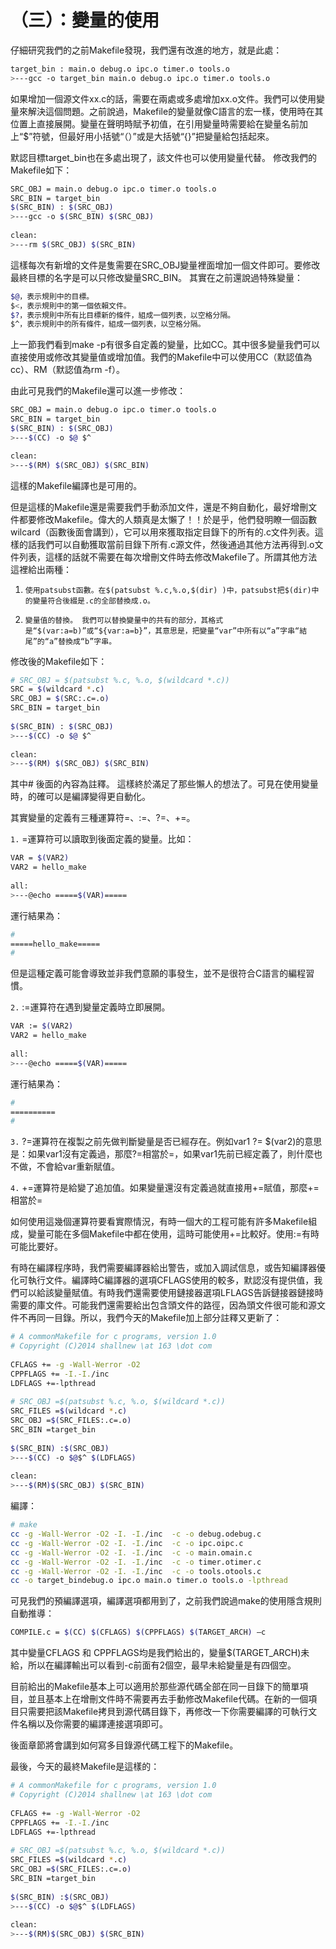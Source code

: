 # （三）：變量的使用


仔細研究我們的之前Makefile發現，我們還有改進的地方，就是此處：


```sh
target_bin : main.o debug.o ipc.o timer.o tools.o  
>---gcc -o target_bin main.o debug.o ipc.o timer.o tools.o  
```

如果增加一個源文件xx.c的話，需要在兩處或多處增加xx.o文件。我們可以使用變量來解決這個問題。之前說過，Makefile的變量就像C語言的宏一樣，使用時在其位置上直接展開。變量在聲明時賦予初值，在引用變量時需要給在變量名前加上“$”符號，但最好用小括號“（）”或是大括號“{}”把變量給包括起來。

默認目標target_bin也在多處出現了，該文件也可以使用變量代替。
修改我們的Makefile如下：

```sh
SRC_OBJ = main.o debug.o ipc.o timer.o tools.o  
SRC_BIN = target_bin  
$(SRC_BIN) : $(SRC_OBJ)  
>---gcc -o $(SRC_BIN) $(SRC_OBJ)  
  
clean:  
>---rm $(SRC_OBJ) $(SRC_BIN)  
```

這樣每次有新增的文件是隻需要在SRC_OBJ變量裡面增加一個文件即可。要修改最終目標的名字是可以只修改變量SRC_BIN。
其實在之前還說過特殊變量：

```sh
$@，表示規則中的目標。
$<，表示規則中的第一個依賴文件。
$?，表示規則中所有比目標新的條件，組成一個列表，以空格分隔。
$^，表示規則中的所有條件，組成一個列表，以空格分隔。
```

上一節我們看到make -p有很多自定義的變量，比如CC。其中很多變量我們可以直接使用或修改其變量值或增加值。我們的Makefile中可以使用CC（默認值為cc）、RM（默認值為rm -f）。
 
由此可見我們的Makefile還可以進一步修改：

```sh
SRC_OBJ = main.o debug.o ipc.o timer.o tools.o  
SRC_BIN = target_bin  
$(SRC_BIN) : $(SRC_OBJ)  
>---$(CC) -o $@ $^

clean:  
>---$(RM) $(SRC_OBJ) $(SRC_BIN)  
```

這樣的Makefile編譯也是可用的。

但是這樣的Makefile還是需要我們手動添加文件，還是不夠自動化，最好增刪文件都要修改Makefile。偉大的人類真是太懶了！！於是乎，他們發明瞭一個函數wilcard（函數後面會講到），它可以用來獲取指定目錄下的所有的.c文件列表。這樣的話我們可以自動獲取當前目錄下所有.c源文件，然後通過其他方法再得到.o文件列表，這樣的話就不需要在每次增刪文件時去修改Makefile了。所謂其他方法這裡給出兩種：

1.     使用patsubst函數。在$(patsubst %.c,%.o,$(dir) )中，patsubst把$(dir)中的變量符合後綴是.c的全部替換成.o。

2.     變量值的替換。 我們可以替換變量中的共有的部分，其格式是“$(var:a=b)”或“${var:a=b}”，其意思是，把變量“var”中所有以“a”字串“結尾”的“a”替換成“b”字串。


修改後的Makefile如下：

```sh
# SRC_OBJ = $(patsubst %.c, %.o, $(wildcard *.c))
SRC = $(wildcard *.c)  
SRC_OBJ = $(SRC:.c=.o)  
SRC_BIN = target_bin  
   
$(SRC_BIN) : $(SRC_OBJ)  
>---$(CC) -o $@ $^  
   
clean:  
>---$(RM) $(SRC_OBJ) $(SRC_BIN)  
```

其中# 後面的內容為註釋。
這樣終於滿足了那些懶人的想法了。可見在使用變量時，的確可以是編譯變得更自動化。
 
其實變量的定義有三種運算符=、:=、?=、+=。

`1.`     =運算符可以讀取到後面定義的變量。比如：

```sh
VAR = $(VAR2)  
VAR2 = hello_make  
   
all:  
>---@echo =====$(VAR)=====  
```

運行結果為：

```sh
#  
=====hello_make=====  
#  
```

但是這種定義可能會導致並非我們意願的事發生，並不是很符合C語言的編程習慣。

`2.`     :=運算符在遇到變量定義時立即展開。

```sh
VAR := $(VAR2)                                                                                                                                                                                          
VAR2 = hello_make  
   
all:  
>---@echo =====$(VAR)=====  
```

運行結果為：

```sh
#  
==========  
# 
```

`3.`     ?=運算符在複製之前先做判斷變量是否已經存在。例如var1 ?= $(var2)的意思是：如果var1沒有定義過，那麼?=相當於=，如果var1先前已經定義了，則什麼也不做，不會給var重新賦值。


`4.`     +=運算符是給變了追加值。如果變量還沒有定義過就直接用+=賦值，那麼+=相當於=
 
如何使用這幾個運算符要看實際情況，有時一個大的工程可能有許多Makefile組成，變量可能在多個Makefile中都在使用，這時可能使用+=比較好。使用:=有時可能比要好。

有時在編譯程序時，我們需要編譯器給出警告，或加入調試信息，或告知編譯器優化可執行文件。編譯時C編譯器的選項CFLAGS使用的較多，默認沒有提供值，我們可以給該變量賦值。有時我們還需要使用鏈接器選項LFLAGS告訴鏈接器鏈接時需要的庫文件。可能我們還需要給出包含頭文件的路徑，因為頭文件很可能和源文件不再同一目錄。所以，我們今天的Makefile加上部分註釋又更新了：


```sh
# A commonMakefile for c programs, version 1.0  
# Copyright (C)2014 shallnew \at 163 \dot com  
   
CFLAGS += -g -Wall-Werror -O2  
CPPFLAGS += -I.-I./inc                                                                                                                                                                    
LDFLAGS +=-lpthread  
   
# SRC_OBJ =$(patsubst %.c, %.o, $(wildcard *.c))  
SRC_FILES =$(wildcard *.c)  
SRC_OBJ =$(SRC_FILES:.c=.o)  
SRC_BIN =target_bin  
   
$(SRC_BIN) :$(SRC_OBJ)  
>---$(CC) -o $@$^ $(LDFLAGS)  
   
clean:  
>---$(RM)$(SRC_OBJ) $(SRC_BIN)  
```

編譯：


```sh
# make  
cc -g -Wall-Werror -O2 -I. -I./inc  -c -o debug.odebug.c  
cc -g -Wall-Werror -O2 -I. -I./inc  -c -o ipc.oipc.c  
cc -g -Wall-Werror -O2 -I. -I./inc  -c -o main.omain.c  
cc -g -Wall-Werror -O2 -I. -I./inc  -c -o timer.otimer.c  
cc -g -Wall-Werror -O2 -I. -I./inc  -c -o tools.otools.c  
cc -o target_bindebug.o ipc.o main.o timer.o tools.o -lpthread  
```

可見我們的預編譯選項，編譯選項都用到了，之前我們說過make的使用隱含規則自動推導：

```sh
COMPILE.c = $(CC) $(CFLAGS) $(CPPFLAGS) $(TARGET_ARCH) –c  
```

其中變量CFLAGS 和 CPPFLAGS均是我們給出的，變量$(TARGET_ARCH)未給，所以在編譯輸出可以看到-c前面有2個空，最早未給變量是有四個空。

目前給出的Makefile基本上可以適用於那些源代碼全部在同一目錄下的簡單項目，並且基本上在增刪文件時不需要再去手動修改Makefile代碼。在新的一個項目只需要把該Makefile拷貝到源代碼目錄下，再修改一下你需要編譯的可執行文件名稱以及你需要的編譯連接選項即可。

後面章節將會講到如何寫多目錄源代碼工程下的Makefile。

最後，今天的最終Makefile是這樣的：


```sh
# A commonMakefile for c programs, version 1.0  
# Copyright (C)2014 shallnew \at 163 \dot com  
   
CFLAGS += -g -Wall-Werror -O2  
CPPFLAGS += -I.-I./inc                                                                                                                                                                    
LDFLAGS +=-lpthread  
   
# SRC_OBJ =$(patsubst %.c, %.o, $(wildcard *.c))  
SRC_FILES =$(wildcard *.c)  
SRC_OBJ =$(SRC_FILES:.c=.o)  
SRC_BIN =target_bin  
   
$(SRC_BIN) :$(SRC_OBJ)  
>---$(CC) -o $@$^ $(LDFLAGS)  
   
clean:  
>---$(RM)$(SRC_OBJ) $(SRC_BIN)  
```
